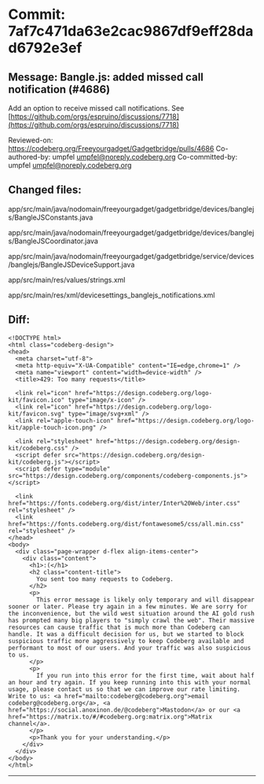 # Commit: 7af7c471da63e2cac9867df9eff28dad6792e3ef
## Message: Bangle.js: added missed call notification (#4686)

Add an option to receive missed call notifications. See [https://github.com/orgs/espruino/discussions/7718](https://github.com/orgs/espruino/discussions/7718)

Reviewed-on: https://codeberg.org/Freeyourgadget/Gadgetbridge/pulls/4686
Co-authored-by: umpfel <umpfel@noreply.codeberg.org>
Co-committed-by: umpfel <umpfel@noreply.codeberg.org>
## Changed files:
app/src/main/java/nodomain/freeyourgadget/gadgetbridge/devices/banglejs/BangleJSConstants.java

app/src/main/java/nodomain/freeyourgadget/gadgetbridge/devices/banglejs/BangleJSCoordinator.java

app/src/main/java/nodomain/freeyourgadget/gadgetbridge/service/devices/banglejs/BangleJSDeviceSupport.java

app/src/main/res/values/strings.xml

app/src/main/res/xml/devicesettings_banglejs_notifications.xml

## Diff:
```
<!DOCTYPE html>
<html class="codeberg-design">
<head>
  <meta charset="utf-8">
  <meta http-equiv="X-UA-Compatible" content="IE=edge,chrome=1" />
  <meta name="viewport" content="width=device-width" />
  <title>429: Too many requests</title>
  
  <link rel="icon" href="https://design.codeberg.org/logo-kit/favicon.ico" type="image/x-icon" />
  <link rel="icon" href="https://design.codeberg.org/logo-kit/favicon.svg" type="image/svg+xml" />
  <link rel="apple-touch-icon" href="https://design.codeberg.org/logo-kit/apple-touch-icon.png" />

  <link rel="stylesheet" href="https://design.codeberg.org/design-kit/codeberg.css" />
  <script defer src="https://design.codeberg.org/design-kit/codeberg.js"></script>
  <script defer type="module" src="https://design.codeberg.org/components/codeberg-components.js"></script>

  <link href="https://fonts.codeberg.org/dist/inter/Inter%20Web/inter.css" rel="stylesheet" />
  <link href="https://fonts.codeberg.org/dist/fontawesome5/css/all.min.css" rel="stylesheet" />
</head>
<body>
  <div class="page-wrapper d-flex align-items-center"> 
    <div class="content">
      <h1>:(</h1>
      <h2 class="content-title">
        You sent too many requests to Codeberg.
      </h2>
      <p>
        This error message is likely only temporary and will disappear sooner or later. Please try again in a few minutes. We are sorry for the inconvenience, but the wild west situation around the AI gold rush has prompted many big players to "simply crawl the web". Their massive resources can cause traffic that is much more than Codeberg can handle. It was a difficult decision for us, but we started to block suspicious traffic more aggressively to keep Codeberg available and performant to most of our users. And your traffic was also suspicious to us.
      </p>
      <p>
        If you run into this error for the first time, wait about half an hour and try again. If you keep running into this with your normal usage, please contact us so that we can improve our rate limiting. Write to us: <a href="mailto:codeberg@codeberg.org">email codeberg@codeberg.org</a>, <a href="https://social.anoxinon.de/@codeberg">Mastodon</a> or our <a href="https://matrix.to/#/#codeberg.org:matrix.org">Matrix channel</a>.
      </p>
      <p>Thank you for your understanding.</p>
    </div>
  </div>
</body>
</html>
```
-----------------------------------
